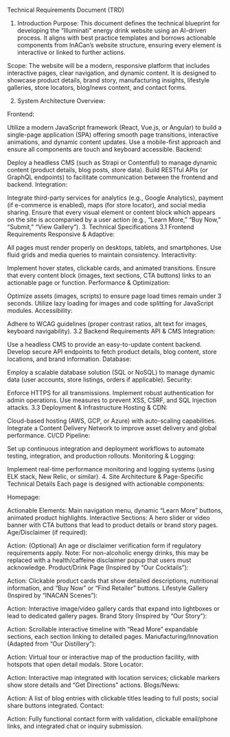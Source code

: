 Technical Requirements Document (TRD)
1. Introduction
Purpose:
This document defines the technical blueprint for developing the “Illuminati” energy drink website using an AI-driven process. It aligns with best practice templates and borrows actionable components from InACan’s website structure, ensuring every element is interactive or linked to further actions.

Scope:
The website will be a modern, responsive platform that includes interactive pages, clear navigation, and dynamic content. It is designed to showcase product details, brand story, manufacturing insights, lifestyle galleries, store locators, blog/news content, and contact forms.

2. System Architecture
Overview:

Frontend:

Utilize a modern JavaScript framework (React, Vue.js, or Angular) to build a single-page application (SPA) offering smooth page transitions, interactive animations, and dynamic content updates.
Use a mobile-first approach and ensure all components are touch and keyboard accessible.
Backend:

Deploy a headless CMS (such as Strapi or Contentful) to manage dynamic content (product details, blog posts, store data).
Build RESTful APIs (or GraphQL endpoints) to facilitate communication between the frontend and backend.
Integration:

Integrate third-party services for analytics (e.g., Google Analytics), payment (if e-commerce is enabled), maps (for store locator), and social media sharing.
Ensure that every visual element or content block which appears on the site is accompanied by a user action (e.g., “Learn More,” “Buy Now,” “Submit,” “View Gallery”).
3. Technical Specifications
3.1 Frontend Requirements
Responsive & Adaptive:

All pages must render properly on desktops, tablets, and smartphones.
Use fluid grids and media queries to maintain consistency.
Interactivity:

Implement hover states, clickable cards, and animated transitions.
Ensure that every content block (images, text sections, CTA buttons) links to an actionable page or function.
Performance & Optimization:

Optimize assets (images, scripts) to ensure page load times remain under 3 seconds.
Utilize lazy loading for images and code splitting for JavaScript modules.
Accessibility:

Adhere to WCAG guidelines (proper contrast ratios, alt text for images, keyboard navigability).
3.2 Backend Requirements
API & CMS Integration:

Use a headless CMS to provide an easy-to-update content backend.
Develop secure API endpoints to fetch product details, blog content, store locations, and brand information.
Database:

Employ a scalable database solution (SQL or NoSQL) to manage dynamic data (user accounts, store listings, orders if applicable).
Security:

Enforce HTTPS for all transmissions.
Implement robust authentication for admin operations.
Use measures to prevent XSS, CSRF, and SQL Injection attacks.
3.3 Deployment & Infrastructure
Hosting & CDN:

Cloud-based hosting (AWS, GCP, or Azure) with auto-scaling capabilities.
Integrate a Content Delivery Network to improve asset delivery and global performance.
CI/CD Pipeline:

Set up continuous integration and deployment workflows to automate testing, integration, and production rollouts.
Monitoring & Logging:

Implement real-time performance monitoring and logging systems (using ELK stack, New Relic, or similar).
4. Site Architecture & Page-Specific Technical Details
Each page is designed with actionable components:

Homepage:

Actionable Elements: Main navigation menu, dynamic “Learn More” buttons, animated product highlights.
Interactive Sections: A hero slider or video banner with CTA buttons that lead to product details or brand story pages.
Age/Disclaimer (if required):

Action: (Optional) An age or disclaimer verification form if regulatory requirements apply.
Note: For non-alcoholic energy drinks, this may be replaced with a health/caffeine disclaimer popup that users must acknowledge.
Product/Drink Page (Inspired by “Our Cocktails”):

Action: Clickable product cards that show detailed descriptions, nutritional information, and “Buy Now” or “Find Retailer” buttons.
Lifestyle Gallery (Inspired by “INACAN Scenes”):

Action: Interactive image/video gallery cards that expand into lightboxes or lead to dedicated gallery pages.
Brand Story (Inspired by “Our Story”):

Action: Scrollable interactive timeline with “Read More” expandable sections, each section linking to detailed pages.
Manufacturing/Innovation (Adapted from “Our Distillery”):

Action: Virtual tour or interactive map of the production facility, with hotspots that open detail modals.
Store Locator:

Action: Interactive map integrated with location services; clickable markers show store details and “Get Directions” actions.
Blogs/News:

Action: A list of blog entries with clickable titles leading to full posts; social share buttons integrated.
Contact:

Action: Fully functional contact form with validation, clickable email/phone links, and integrated chat or inquiry submission.
